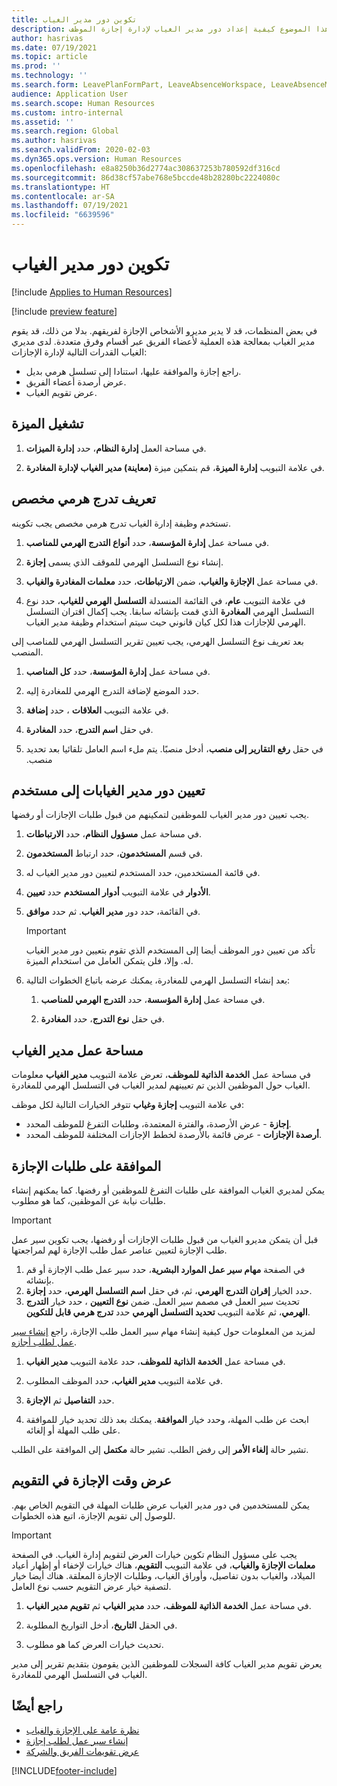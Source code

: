 ```yaml
---
title: تكوين دور مدير الغياب
description: يشرح هذا الموضوع كيفية إعداد دور مدير الغياب لإدارة إجازة الموظف.
author: hasrivas
ms.date: 07/19/2021
ms.topic: article
ms.prod: ''
ms.technology: ''
ms.search.form: LeavePlanFormPart, LeaveAbsenceWorkspace, LeaveAbsenceManager
audience: Application User
ms.search.scope: Human Resources
ms.custom: intro-internal
ms.assetid: ''
ms.search.region: Global
ms.author: hasrivas
ms.search.validFrom: 2020-02-03
ms.dyn365.ops.version: Human Resources
ms.openlocfilehash: e8a8250b36d2774ac308637253b780592df316cd
ms.sourcegitcommit: 86d38cf57abe768e5bccde48b28280bc2224080c
ms.translationtype: HT
ms.contentlocale: ar-SA
ms.lasthandoff: 07/19/2021
ms.locfileid: "6639596"
---
```

# <a name="configure-the-absence-manager-role"></a>تكوين دور مدير الغياب

[!include [Applies to Human Resources](../includes/applies-to-hr.md)]

[!include [preview feature](./includes/preview-feature.md)]

في بعض المنظمات، قد لا يدير مديرو الأشخاص الإجازة لفريقهم. بدلا من ذلك، قد يقوم مدير الغياب بمعالجة هذه العملية لأعضاء الفريق عبر أقسام وفرق متعددة. لدى مديري الغياب القدرات التالية لإدارة الإجازات:

- راجع إجازة والموافقة عليها، استنادا إلى تسلسل هرمي بديل.
- عرض أرصدة أعضاء الفريق.
- عرض تقويم الغياب.

## <a name="turn-on-the-feature"></a>تشغيل الميزة

1. في مساحة العمل **إدارة النظام**، حدد **إدارة الميزات**.

2. في علامة التبويب **إدارة الميزة**، قم بتمكين ميزة **(معاينة) مدير الغياب لإدارة المغادرة**.

## <a name="define-a-custom-hierarchy"></a>تعريف تدرج هرمي مخصص

تستخدم وظيفة إدارة الغياب تدرج هرمي مخصص يجب تكوينه.

1. في مساحة عمل **إدارة المؤسسة**، حدد **أنواع التدرج الهرمي للمناصب**.

2. إنشاء نوع التسلسل الهرمي للموقف الذي يسمى **إجازة**.

3. في مساحة عمل **الإجازة والغياب**، ضمن **الارتباطات**، حدد **معلمات المغادرة والغياب**.

4. في علامة التبويب **عام**، في القائمة المنسدلة **التسلسل الهرمي للغياب**، حدد نوع التسلسل الهرمي **المغادرة** الذي قمت بإنشائه سابقا. يجب إكمال اقتران التسلسل الهرمي للإجازات هذا لكل كيان قانوني حيث سيتم استخدام وظيفة مدير الغياب.

بعد تعريف نوع التسلسل الهرمي، يجب تعيين تقرير التسلسل الهرمي للمناصب إلى المنصب.

1. في مساحة عمل **إدارة المؤسسة**، حدد **كل المناصب**.

2. حدد الموضع لإضافة التدرج الهرمي للمغادرة إليه.

3. في علامة التبويب **العلاقات** ، حدد **إضافة**.

4. في حقل **اسم التدرج**، حدد **المغادرة**.

5. في حقل **‏‫رفع التقارير إلى منصب**، أدخل منصبًا. يتم ملء اسم العامل تلقائيا بعد تحديد منصب.

## <a name="assign-the-absence-manager-role-to-a-user"></a>تعيين دور مدير الغيابات إلى مستخدم

يجب تعيين دور مدير الغياب للموظفين لتمكينهم من قبول طلبات الإجازات أو رفضها.

1. في مساحة عمل **مسؤول النظام**، حدد **الارتباطات**.

2. في قسم **المستخدمون**، حدد ارتباط **المستخدمون**.

3. في قائمة المستخدمين، حدد المستخدم لتعيين دور مدير الغياب له.

4. في علامة التبويب **أدوار المستخدم** حدد **تعيين‏‎ الأدوار**.

5. في القائمة، حدد دور **مدير الغياب**. ثم حدد **موافق**.

    > [!IMPORTANT]
    > تأكد من تعيين دور الموظف أيضا إلى المستخدم الذي تقوم بتعيين دور مدير الغياب له. وإلا، فلن يتمكن العامل من استخدام الميزة.

6. بعد إنشاء التسلسل الهرمي للمغادرة، يمكنك عرضه باتباع الخطوات التالية:

    1. في مساحة عمل **إدارة المؤسسة**، حدد **التدرج الهرمي للمناصب**.
    
    2. في حقل **نوع التدرج**، حدد **المغادرة**.

## <a name="absence-manager-workspace"></a>مساحة عمل مدير الغياب

في مساحة عمل **الخدمة الذاتية للموظف**، تعرض علامة التبويب **مدير الغياب** معلومات الغياب حول الموظفين الذين تم تعيينهم لمدير الغياب في التسلسل الهرمي للمغادرة.

في علامة التبويب **إجازة وغياب** تتوفر الخيارات التالية لكل موظف:

- **إجازة** - عرض الأرصدة، والفترة المعتمدة، وطلبات التفرغ للموظف المحدد.
- **أرصدة الإجازات** - عرض قائمة بالأرصدة لخطط الإجازات المختلفة للموظف المحدد.

## <a name="approve-time-off-requests"></a>الموافقة على طلبات الإجازة

يمكن لمديري الغياب الموافقة على طلبات التفرغ للموظفين أو رفضها. كما يمكنهم إنشاء طلبات نيابة عن الموظفين، كما هو مطلوب.

> [!IMPORTANT]
> قبل أن يتمكن مديرو الغياب من قبول طلبات الإجازات أو رفضها، يجب تكوين سير عمل طلب الإجازة لتعيين عناصر عمل طلب الإجازة لهم لمراجعتها.
>
> 1. في الصفحة **مهام سير عمل الموارد البشرية**، حدد سير عمل طلب الإجازة أو قم بإنشائه.
> 2. حدد الخيار **إقران التدرج الهرمي**، ثم، في حقل **اسم التسلسل الهرمي**، حدد **إجازة**.
> 3. تحديث سير العمل في مصمم سير العمل. ضمن **نوع التعيين** ، حدد خيار **التدرج الهرمي**، ثم علامة التبويب **تحديد التسلسل الهرمي** حدد **تدرج هرمي قابل للتكوين**.
>
> لمزيد من المعلومات حول كيفية إنشاء مهام سير العمل طلب الإجازة، راجع [إنشاء سير عمل لطلب أجازه](hr-leave-and-absence-workflow.md).

1. في مساحة عمل **الخدمة الذاتية للموظف**، حدد علامة التبويب **مدير الغياب**.

2. في علامة التبويب **مدير الغياب**، حدد الموظف المطلوب.

3. حدد **التفاصيل** ثم **الإجازة**.

4. ابحث عن طلب المهلة، وحدد خيار **الموافقة**. يمكنك بعد ذلك تحديد خيار للموافقة على طلب المهلة أو إلغائه.

تشير حالة **إلغاء الأمر** إلى رفض الطلب. تشير حالة **مكتمل** إلى الموافقة على الطلب.

## <a name="view-time-off-in-the-calendar"></a>عرض وقت الإجازة في التقويم

يمكن للمستخدمين في دور مدير الغياب عرض طلبات المهلة في التقويم الخاص بهم. للوصول إلى تقويم الإجازة، اتبع هذه الخطوات.

> [!IMPORTANT]
> يجب على مسؤول النظام تكوين خيارات العرض لتقويم إدارة الغياب. في الصفحة **معلمات الإجازة والغياب**، في علامة التبويب **التقويم**، هناك خيارات لإخفاء أو إظهار أعياد الميلاد، والغياب بدون تفاصيل، وأوراق الغياب، وطلبات الإجازة المعلقة. هناك أيضا خيار لتصفية خيار عرض التقويم حسب نوع العامل.

1. في مساحة عمل **الخدمة الذاتية للموظف**، حدد **مدير الغياب** ثم **تقويم مدير الغياب**.

2. في الحقل **التاريخ**، أدخل التواريخ المطلوبة.

3. تحديث خيارات العرض كما هو مطلوب.

يعرض تقويم مدير الغياب كافة السجلات للموظفين الذين يقومون بتقديم تقرير إلى مدير الغياب في التسلسل الهرمي للمغادرة.

## <a name="see-also"></a>راجع أيضًا

- [نظرة عامة على الإجازة والغياب](hr-leave-and-absence-overview.md)
- [إنشاء سير عمل لطلب إجازة](hr-leave-and-absence-workflow.md)
- [عرض تقويمات الفريق والشركة](hr-employee-self-service-calendar.md)

[!INCLUDE[footer-include](../includes/footer-banner.md)]
